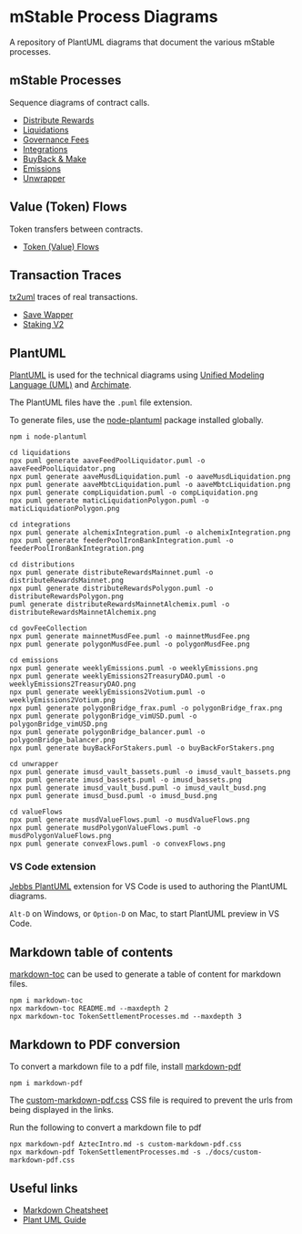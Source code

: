 # mStable Process Diagrams

A repository of PlantUML diagrams that document the various mStable processes.

## mStable Processes

Sequence diagrams of contract calls.

* [Distribute Rewards](./distributions/README.md)
* [Liquidations](./liquidations/README.md)
* [Governance Fees](./govFeeCollection/README.md)
* [Integrations](./integrations/README.md)
* [BuyBack & Make](./buyBack/README.md)
* [Emissions](./emissions/README.md)
* [Unwrapper](./unwrapper/README.md)

## Value (Token) Flows

Token transfers between contracts.

* [Token (Value) Flows](./valueFlows/README.md)

## Transaction Traces

[tx2uml](https://github.com/naddison36/tx2uml) traces of real transactions.

* [Save Wapper](./traces/README.md)
* [Staking V2](./stakingv2/README.md)

## PlantUML

[PlantUML](http://plantuml.com) is used for the technical diagrams using [Unified Modeling Language (UML)](https://en.wikipedia.org/wiki/Unified_Modeling_Language) and [Archimate](https://www.itmg-int.com/itmg-int-wp-content/Archimate/An%20Introduction%20to%20Archimate%203.0.pdf).

The PlantUML files have the `.puml` file extension.

To generate files, use the [node-plantuml](https://www.npmjs.com/package/node-plantuml) package installed globally.

```
npm i node-plantuml
```

```
cd liquidations
npx puml generate aaveFeedPoolLiquidator.puml -o aaveFeedPoolLiquidator.png
npx puml generate aaveMusdLiquidation.puml -o aaveMusdLiquidation.png
npx puml generate aaveMbtcLiquidation.puml -o aaveMbtcLiquidation.png
npx puml generate compLiquidation.puml -o compLiquidation.png
npx puml generate maticLiquidationPolygon.puml -o maticLiquidationPolygon.png

cd integrations
npx puml generate alchemixIntegration.puml -o alchemixIntegration.png
npx puml generate feederPoolIronBankIntegration.puml -o feederPoolIronBankIntegration.png

cd distributions
npx puml generate distributeRewardsMainnet.puml -o distributeRewardsMainnet.png
npx puml generate distributeRewardsPolygon.puml -o distributeRewardsPolygon.png
puml generate distributeRewardsMainnetAlchemix.puml -o distributeRewardsMainnetAlchemix.png

cd govFeeCollection
npx puml generate mainnetMusdFee.puml -o mainnetMusdFee.png
npx puml generate polygonMusdFee.puml -o polygonMusdFee.png

cd emissions
npx puml generate weeklyEmissions.puml -o weeklyEmissions.png
npx puml generate weeklyEmissions2TreasuryDAO.puml -o weeklyEmissions2TreasuryDAO.png
npx puml generate weeklyEmissions2Votium.puml -o weeklyEmissions2Votium.png
npx puml generate polygonBridge_frax.puml -o polygonBridge_frax.png
npx puml generate polygonBridge_vimUSD.puml -o polygonBridge_vimUSD.png
npx puml generate polygonBridge_balancer.puml -o polygonBridge_balancer.png
npx puml generate buyBackForStakers.puml -o buyBackForStakers.png

cd unwrapper
npx puml generate imusd_vault_bassets.puml -o imusd_vault_bassets.png
npx puml generate imusd_bassets.puml -o imusd_bassets.png
npx puml generate imusd_vault_busd.puml -o imusd_vault_busd.png
npx puml generate imusd_busd.puml -o imusd_busd.png

cd valueFlows
npx puml generate musdValueFlows.puml -o musdValueFlows.png
npx puml generate musdPolygonValueFlows.puml -o musdPolygonValueFlows.png
npx puml generate convexFlows.puml -o convexFlows.png
```

### VS Code extension

[Jebbs PlantUML](https://marketplace.visualstudio.com/items?itemName=jebbs.plantuml) extension for VS Code is used to authoring the PlantUML diagrams.

`Alt-D` on Windows, or `Option-D` on Mac, to start PlantUML preview in VS Code.

## Markdown table of contents

[markdown-toc](https://github.com/jonschlinkert/markdown-toc) can be used to generate a table of content for markdown files.

```
npm i markdown-toc
npx markdown-toc README.md --maxdepth 2
npx markdown-toc TokenSettlementProcesses.md --maxdepth 3
```

## Markdown to PDF conversion
To convert a markdown file to a pdf file, install [markdown-pdf](https://www.npmjs.com/package/markdown-pdf)

```
npm i markdown-pdf
```

The [custom-markdown-pdf.css](./custom-markdown-pdf.css) CSS file is required to prevent the urls from being displayed in the links.

Run the following to convert a markdown file to pdf
```
npx markdown-pdf AztecIntro.md -s custom-markdown-pdf.css
npx markdown-pdf TokenSettlementProcesses.md -s ./docs/custom-markdown-pdf.css
```

## Useful links

- [Markdown Cheatsheet](https://github.com/adam-p/markdown-here/wiki/Markdown-Cheatsheet)
- [Plant UML Guide](http://plantuml.com/guide)
